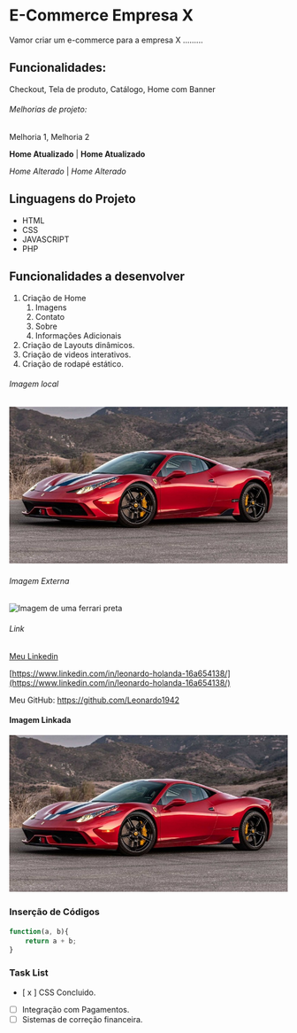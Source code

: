 # E-Commerce Empresa X

Vamor criar um e-commerce para a empresa X .........

## Funcionalidades:

Checkout, Tela de produto, Catálogo, Home com Banner 

###### Melhorias de projeto:

Melhoria 1, Melhoria 2

**Home Atualizado** |
__Home Atualizado__

*Home Alterado* |
_Home Alterado_

## Linguagens do Projeto

* HTML
* CSS
* JAVASCRIPT
* PHP

## Funcionalidades a desenvolver 

1. Criação de Home
    1. Imagens
    2. Contato
    3. Sobre
    4. Informações Adicionais
2. Criação de Layouts dinâmicos.
3. Criação de videos interativos.
4. Criação de rodapé estático.

###### Imagem local
![Imagem de uma ferrari](ferrari-458-speciale-blindada-2.jpg)

###### Imagem Externa
![Imagem de uma ferrari preta](https://www.sabo.com.br/wp-content/uploads/2021/02/Ferrari-preta.jpg.pagespeed.ce.UqUxas5vaF.jpg)

###### Link
[Meu Linkedin](https://www.linkedin.com/in/leonardo-holanda-16a654138/)

[https://www.linkedin.com/in/leonardo-holanda-16a654138/](https://www.linkedin.com/in/leonardo-holanda-16a654138/)

Meu GitHub: https://github.com/Leonardo1942

#### Imagem Linkada
[![Ferrari](ferrari-458-speciale-blindada-2.jpg)](https://www.linkedin.com/in/leonardo-holanda-16a654138/)

### Inserção de Códigos

``` Javascript
function(a, b){
    return a + b;
}
```

### Task List
- [ x ] CSS Concluido.
- [ ] Integração com Pagamentos.
- [ ] Sistemas de correção financeira.